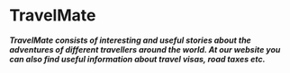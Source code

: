 # TravelMate
***TravelMate consists of interesting and useful stories about the adventures of different travellers around the world. At our website you can also find useful information about travel visas, road taxes etc.*** 
